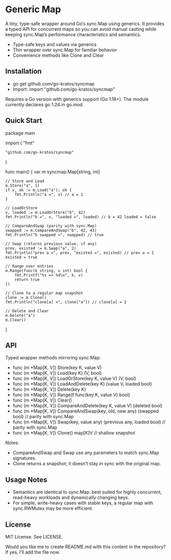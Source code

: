   # Generic Map

  A tiny, type-safe wrapper around Go’s sync.Map using generics. It provides a typed API for concurrent maps so you can avoid manual casting while keeping sync.Map’s performance characteristics and
  semantics.

  - Type-safe keys and values via generics
  - Thin wrapper over sync.Map for familiar behavior
  - Convenience methods like Clone and Clear

  ## Installation

  - go get github.com/go-kratos/syncmap
  - Import: import "github.com/go-kratos/syncmap"

  Requires a Go version with generics support (Go 1.18+). The module currently declares go 1.24 in go.mod.

  ## Quick Start
  package main

  import (
  	"fmt"

  	"github.com/go-kratos/syncmap"
  )

  func main() {
  	var m syncmap.Map[string, int]

  	// Store and Load
  	m.Store("a", 1)
  	if v, ok := m.Load("a"); ok {
  		fmt.Println("a =", v) // a = 1
  	}

  	// LoadOrStore
  	v, loaded := m.LoadOrStore("b", 42)
  	fmt.Println("b =", v, "loaded =", loaded) // b = 42 loaded = false

  	// CompareAndSwap (parity with sync.Map)
  	swapped := m.CompareAndSwap("b", 42, 43)
  	fmt.Println("b swapped =", swapped) // true

  	// Swap (returns previous value, if any)
  	prev, existed := m.Swap("a", 2)
  	fmt.Println("prev a =", prev, "existed =", existed) // prev a = 1 existed = true

  	// Range over entries
  	m.Range(func(k string, v int) bool {
  		fmt.Printf("%s => %d\n", k, v)
  		return true
  	})

  	// Clone to a regular map snapshot
  	clone := m.Clone()
  	fmt.Println("clone[a] =", clone["a"]) // clone[a] = 2

  	// Delete and Clear
  	m.Delete("a")
  	m.Clear()
  }
  ## API

  Typed wrapper methods mirroring sync.Map:

  - func (m *Map[K, V]) Store(key K, value V)
  - func (m *Map[K, V]) Load(key K) (V, bool)
  - func (m *Map[K, V]) LoadOrStore(key K, value V) (V, bool)
  - func (m *Map[K, V]) LoadAndDelete(key K) (value V, loaded bool)
  - func (m *Map[K, V]) Delete(key K)
  - func (m *Map[K, V]) Range(f func(key K, value V) bool)
  - func (m *Map[K, V]) Clear()
  - func (m *Map[K, V]) CompareAndDelete(key K, value V) (deleted bool)
  - func (m *Map[K, V]) CompareAndSwap(key, old, new any) (swapped bool)  // parity with sync.Map
  - func (m *Map[K, V]) Swap(key, value any) (previous any, loaded bool)  // parity with sync.Map
  - func (m *Map[K, V]) Clone() map[K]V  // shallow snapshot

  Notes:

  - CompareAndSwap and Swap use any parameters to match sync.Map signatures.
  - Clone returns a snapshot; it doesn’t stay in sync with the original map.

  ## Usage Notes

  - Semantics are identical to sync.Map: best suited for highly concurrent, read-heavy workloads and dynamically changing keys.
  - For simple, write-heavy cases with stable keys, a regular map with sync.RWMutex may be more efficient.

  ## License

  MIT License. See LICENSE.

  Would you like me to create README.md with this content in the repository? If yes, I’ll add the file now.
